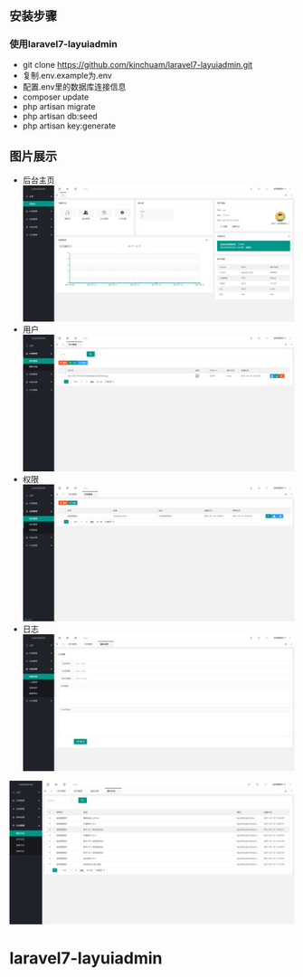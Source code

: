 
## 安装步骤
### 使用laravel7-layuiadmin
- git clone  https://github.com/kinchuam/laravel7-layuiadmin.git
- 复制.env.example为.env
- 配置.env里的数据库连接信息
- composer update
- php artisan migrate
- php artisan db:seed
- php artisan key:generate


## 图片展示
- 后台主页
![Image text](https://raw.githubusercontent.com/kinchuam/laravel7-layuiadmin/master/public/images/11.png?raw=true)
- 用户
![Image text](https://raw.githubusercontent.com/kinchuam/laravel7-layuiadmin/master/public/images/12.png?raw=true)
- 权限
![Image text](https://raw.githubusercontent.com/kinchuam/laravel7-layuiadmin/master/public/images/13.png?raw=true)
- 日志
![Image text](https://raw.githubusercontent.com/kinchuam/laravel7-layuiadmin/master/public/images/14.png?raw=true)

![Image text](https://raw.githubusercontent.com/kinchuam/laravel7-layuiadmin/master/public/images/15.png?raw=true)
# laravel7-layuiadmin
